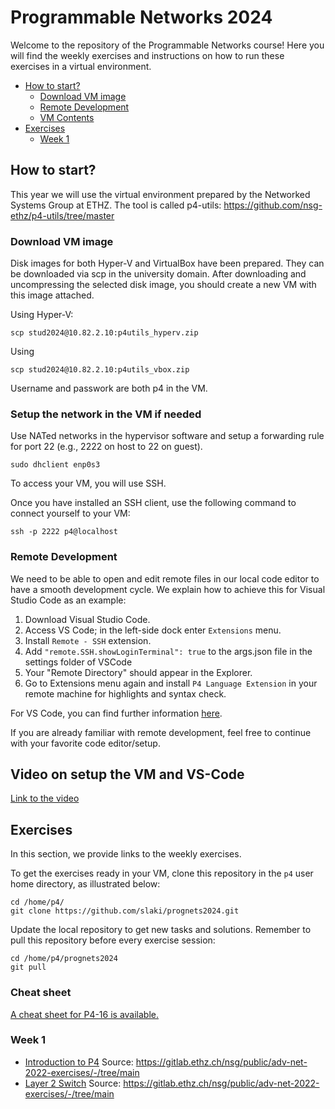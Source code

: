 # Programmable Networks 2024

Welcome to the repository of the Programmable Networks course!
Here you will find the weekly exercises and instructions on how to run these exercises in a virtual environment.

<!-- TOC depthTo:3 -->

- [How to start?](#how-to-start)
    - [Download VM image](#download-vm-image)
    - [Remote Development](#remote-development)
    - [VM Contents](#vm-contents)
- [Exercises](#exercises)
    - [Week 1](#week-1)

<!-- /TOC -->

## How to start?

This year we will use the virtual environment prepared by the Networked Systems Group at ETHZ. The tool is called p4-utils: https://github.com/nsg-ethz/p4-utils/tree/master

### Download VM image

Disk images for both Hyper-V and VirtualBox have been prepared. They can be downloaded via scp in the university domain. After downloading and uncompressing the selected disk image, you should create a new VM with this image attached.

Using Hyper-V:
```
scp stud2024@10.82.2.10:p4utils_hyperv.zip
``` 

Using 
```
scp stud2024@10.82.2.10:p4utils_vbox.zip
``` 

Username and passwork are both p4 in the VM.

### Setup the network in the VM if needed

Use NATed networks in the hypervisor software and setup a forwarding rule for port 22 (e.g., 2222 on host to 22 on guest). 

```
sudo dhclient enp0s3
```

To access your VM, you will use SSH.

Once you have installed an SSH client, use the following command to connect yourself to your
VM:

```
ssh -p 2222 p4@localhost
```

### Remote Development

We need to be able to open and edit remote files in our local code editor to have a smooth development cycle. We explain how to achieve this for Visual Studio Code as an example:

1) Download Visual Studio Code.
2) Access VS Code; in the left-side dock enter `Extensions` menu.
3) Install `Remote - SSH` extension.
4) Add `"remote.SSH.showLoginTerminal": true` to the args.json file in the settings folder of VSCode
5) Your "Remote Directory" should appear in the Explorer.
6) Go to Extensions menu again and install `P4 Language Extension` in your remote machine for highlights and syntax check.

For VS Code, you can find further information [here](https://code.visualstudio.com/docs/remote/ssh).

If you are already familiar with remote development, feel free to continue with your favorite code editor/setup.

## Video on setup the VM and VS-Code
[Link to the video](https://ikelte-my.sharepoint.com/:v:/g/personal/lakis_inf_elte_hu/EbZV-n9mCM1EhDg1i3Ar0IgBzwwOIGKTL75bYvkTJiUjBA?e=p4jWuu&nav=eyJyZWZlcnJhbEluZm8iOnsicmVmZXJyYWxBcHAiOiJTdHJlYW1XZWJBcHAiLCJyZWZlcnJhbFZpZXciOiJTaGFyZURpYWxvZy1MaW5rIiwicmVmZXJyYWxBcHBQbGF0Zm9ybSI6IldlYiIsInJlZmVycmFsTW9kZSI6InZpZXcifX0%3D)

## Exercises

In this section, we provide links to the weekly exercises.

To get the exercises ready in your VM, clone this repository in the `p4` user home directory, as illustrated below:

```
cd /home/p4/
git clone https://github.com/slaki/prognets2024.git
```

Update the local repository to get new tasks and solutions.
Remember to pull this repository before every exercise session:

```
cd /home/p4/prognets2024
git pull
```

### Cheat sheet
[A cheat sheet for P4-16 is available.](https://lakis.web.elte.hu/prognets201920II/Labs/p4-cheat-sheet.pdf) 

### Week 1

- [Introduction to P4](./01-P4_Introduction) Source: https://gitlab.ethz.ch/nsg/public/adv-net-2022-exercises/-/tree/main
- [Layer 2 Switch](./02-L2_Switching) Source: https://gitlab.ethz.ch/nsg/public/adv-net-2022-exercises/-/tree/main
